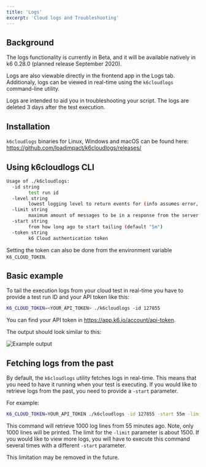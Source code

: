 ```yaml
---
title: 'Logs'
excerpt: 'Cloud logs and Troubleshooting'
---
```


## Background

The logs functionality is currently in Beta, and it will be available natively in k6 0.28.0 (planned release September 2020).

Logs are also viewable directly in the frontend app in the Logs tab. Additionaly, logs can be viewed in real-time using the `k6cloudlogs` command-line utility.

Logs are intended to aid you in troubleshooting your script. The logs are deleted 3 days after the test execution.

## Installation

`k6cloudlogs` binaries for Linux, Windows and macOS can be found here: https://github.com/loadimpact/k6cloudlogs/releases/


## Using k6cloudlogs CLI


```bash
Usage of ./k6cloudlogs:
  -id string
        test run id
  -level string
        lowest logging level to return events for (info assumes error, etc.) (default "info")
  -limit string
        maximum amount of messages to be in a response from the server (default "100")
  -start string
        from how long ago to start tailing (default "5m")
  -token string
        k6 Cloud authentication token
```

Setting the token can also be done from the environment variable `K6_CLOUD_TOKEN`.

## Basic example

To tail the execution logs from your cloud test in real-time you have to provide a test run ID and your API token like this:

```bash
K6_CLOUD_TOKEN=<YOUR_API_TOKEN> ./k6cloudlogs -id 127855
```

You can find your API token in https://app.k6.io/account/api-token.

The output should look similar to this:

![Example output](/images/11-Cloud-Logs/cloud-logs-example-output.png)


## Fetching logs from the past

By default, the `k6cloudlogs` utility fetches logs in real-time. This means that you need to have it running when your test is executing.
If you would like to retrieve logs from the past, you need to provide a `-start` parameter.

For example:

```bash
K6_CLOUD_TOKEN=YOUR_API_TOKEN ./k6cloudlogs -id 127855 -start 55m -limit 1000
```

This command will retrieve 1000 log lines from 55 minutes ago. Note, only 1000 lines will be printed. The limit for the `-limit` parameter is about 1500.
If you would like to view more logs, you will have to execute this command several times with a different `-start` parameter.

This limitation may be removed in the future.
